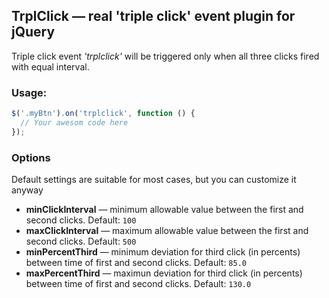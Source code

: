 ## TrplClick &mdash; real 'triple click' event plugin for jQuery

Triple click event *'trplclick'* will be triggered only when all three clicks fired with equal interval.

### Usage: 
```javascript
$('.myBtn').on('trplclick', function () {
  // Your awesom code here
});
```

### Options
Default settings are suitable for most cases, but you can customize it anyway
* **minClickInterval** &mdash; minimum allowable value between the first and second clicks. Default: `100`
* **maxClickInterval** &mdash; maximum allowable value between the first and second clicks. Default: `500`
* **minPercentThird** &mdash; minimum deviation for third click (in percents) between time of first and second clicks. Default: `85.0`
* **maxPercentThird** &mdash; maximun deviation for third click (in percents) between time of first and second clicks. Default: `130.0`
